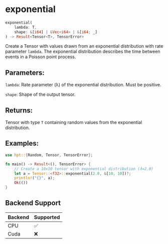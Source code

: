 # exponential
```rust
exponential(
    lambda: T,
    shape: &[i64] | &Vec<i64> | &[i64; _]
) -> Result<Tensor<T>, TensorError>
```
Create a Tensor with values drawn from an exponential distribution with rate parameter `lambda`. The exponential distribution describes the time between events in a Poisson point process.

## Parameters:
`lambda`: Rate parameter (λ) of the exponential distribution. Must be positive.

`shape`: Shape of the output tensor.

## Returns:
Tensor with type `T` containing random values from the exponential distribution.

## Examples:
```rust
use hpt::{Random, Tensor, TensorError};

fn main() -> Result<(), TensorError> {
    // Create a 10x10 tensor with exponential distribution (λ=2.0)
    let a = Tensor::<f32>::exponential(2.0, &[10, 10])?;
    println!("{}", a);
    Ok(())
}
```
## Backend Support
| Backend | Supported |
|---------|-----------|
| CPU     | ✅         |
| Cuda    | ❌        |